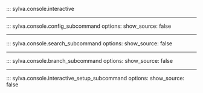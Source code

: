 ::: sylva.console.interactive

___

::: sylva.console.config_subcommand
    options:
        show_source: false

___

::: sylva.console.search_subcommand
    options:
        show_source: false

___

::: sylva.console.branch_subcommand
    options:
        show_source: false

___

::: sylva.console.interactive_setup_subcommand
    options:
        show_source: false
